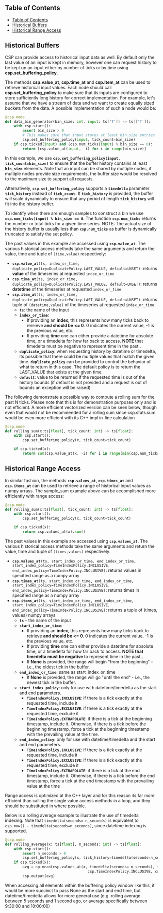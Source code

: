 ## Table of Contents

- [Table of Contents](#table-of-contents)
- [Historical Buffers](#historical-buffers)
- [Historical Range Access](#historical-range-access)

## Historical Buffers

CSP can provide access to historical input data as well.
By default only the last value of an input is kept in memory, however one can request history to be kept on an input either by number of ticks or by time using **csp.set_buffering_policy.**

The methods **csp.value_at**, **csp.time_at** and **csp.item_at** can be used to retrieve historical input values.
Each node should call **csp.set_buffering_policy** to make sure that its inputs are configured to store sufficiently long history for correct implementation.
For example, let's assume that we have a stream of data and we want to create equally sized buckets from the data.
A possible implementation of such a node would be:

```python
@csp.node
def data_bin_generator(bin_size: int, input: ts['T']) -> ts[['T']]:
    with csp.start():
        assert bin_size > 0
        # This makes sure that input stores at least bin_size entries
        csp.set_buffering_policy(input, tick_count=bin_size)
    if csp.ticked(input) and (csp.num_ticks(input) % bin_size == 0):
        return [csp.value_at(input, -i) for i in range(bin_size)]
```

In this example, we use **`csp.set_buffering_policy(input, tick_count=bin_size)`** to ensure that the buffer history contains at least **`bin_size`** elements.
Note that an input can be shared by multiple nodes, if multiple nodes provide size requirements, the buffer size would be resolved to the maximum size to support all requests.

Alternatively, **`csp.set_buffering_policy`** supports a **`timedelta`** parameter **`tick_history`** instead of **`tick_count`.**
If **`tick_history`** is provided, the buffer will scale dynamically to ensure that any period of length **`tick_history`** will fit into the history buffer.

To identify when there are enough samples to construct a bin we use **`csp.num_ticks(input) % bin_size == 0`**.
The function **`csp.num_ticks`** returns the number or total ticks for a given time series.
NOTE: The actual size of the history buffer is usually less than **`csp.num_ticks`** as buffer is dynamically truncated to satisfy the set policy.

The past values in this example are accessed using **`csp.value_at`**.
The various historical access methods take the same arguments and return the value, time and tuple of `(time,value)` respectively:

- **`csp.value_at`**`(ts, index_or_time, duplicate_policy=DuplicatePolicy.LAST_VALUE, default=UNSET)`: returns **value** of the timeseries at requested `index_or_time`
- **`csp.time_at`**`(ts, index_or_time, duplicate_policy=DuplicatePolicy.LAST_VALUE, default=UNSET)`: returns **datetime** of the timeseries at requested `index_or_time`
- **`csp.item_at`**`(ts, index_or_time, duplicate_policy=DuplicatePolicy.LAST_VALUE, default=UNSET)`: returns tuple of `(datetime,value)` of the timeseries at requested `index_or_time`
  - **`ts`**: the name of the input
  - **`index_or_time`**:
    - If providing an **index**, this represents how many ticks back to rereieve **and should be \<= 0**.
      0 indicates the current value, -1 is the previous value, etc.
    - If providing **time** one can either provide a datetime for absolute time, or a timedelta for how far back to access.
      **NOTE** that timedelta must be negative to represent time in the past..
  - **`duplicate_policy`**: when requesting history by datetime or timedelta, its possible that there could be multiple values that match the given time.
    **`duplicate_policy`** can be provided to control the behavior of what to return in this case.
    The default policy is to return the LAST_VALUE that exists at the given time.
  - **`default`**: value to be returned if the requested time is out of the history bounds (if default is not provided and a request is out of bounds an exception will be raised).

The following demonstrate a possible way to compute a rolling sum for the past N ticks. Please note that this is for demonstration purposes only and is not efficient. A more efficient
vectorized version can be seen below, though even that would not be recommended for a rolling sum since csp.stats.sum would be even more efficient with its C++ impl in-line calculation

```python
@csp.node
def rolling_sum(x:ts[float], tick_count: int) -> ts[float]:
    with csp.start():
        csp.set_buffering_policy(x, tick_count=tick_count)

    if csp.ticked(x):
        return sum(csp.value_at(x, -i) for i in range(min(csp.num_ticks(x), tick_count)))
```

## Historical Range Access

In similar fashion, the methods **`csp.values_at`**, **`csp.times_at`** and **`csp.items_at`** can be used to retrieve a range of historical input values as numpy arrays.
The sample_sum example above can be accomplished more efficiently with range access:

```python
@csp.node
def rolling_sum(x:ts[float], tick_count: int) -> ts[float]:
    with csp.start():
        csp.set_buffering_policy(x, tick_count=tick_count)

    if csp.ticked(x):
        return csp.values_at(x).sum()
```

The past values in this example are accessed using **`csp.values_at`**.
The various historical access methods take the same arguments and return the value, time and tuple of `(times,values)` respectively:

- **`csp.values_at`**`(ts, start_index_or_time, end_index_or_time, start_index_policy=TimeIndexPolicy.INCLUSIVE, end_index_policy=TimeIndexPolicy.INCLUSIVE)`:
  returns values in specified range as a numpy array
- **`csp.times_at`**`(ts, start_index_or_time, end_index_or_time, start_index_policy=TimeIndexPolicy.INCLUSIVE, end_index_policy=TimeIndexPolicy.INCLUSIVE)`:
  returns times in specified range as a numpy array
- **`csp.items_at`**`(ts, start_index_or_time, end_index_or_time, start_index_policy=TimeIndexPolicy.INCLUSIVE, end_index_policy=TimeIndexPolicy.INCLUSIVE)`:
  returns a tuple of (times, values) numpy arrays
  - **`ts`** - the name of the input
  - **`start_index_or_time`**:
    - If providing an **index**, this represents how many ticks back to retrieve **and should be \<= 0**.
      0 indicates the current value, -1 is the previous value, etc.
    - If providing **time** one can either provide a datetime for absolute time, or a timedelta for how far back to access.
      **NOTE that timedelta must be negative** to represent time in the past..
    - If **None** is provided, the range will begin "from the beginning" - i.e., the oldest tick in the buffer.
  - **`end_index_or_time`**: same as start_index_or_time
    - If **None** is provided, the range will go "until the end" - i.e., the newest tick in the buffer.
  - **`start_index_policy`**: only for use with datetime/timedelta as the start and end parameters.
    - **`TimeIndexPolicy.INCLUSIVE`**: if there is a tick exactly at the requested time, include it
    - **`TimeIndexPolicy.EXCLUSIVE`**: if there is a tick exactly at the requested time, exclude it
    - **`TimeIndexPolicy.EXTRAPOLATE`**: if there is a tick at the beginning timestamp, include it.
      Otherwise, if there is a tick before the beginning timestamp, force a tick at the beginning timestamp with the prevailing value at the time.
  - **`end_index_policy`**: only for use with datetime/timedelta and the start and end parameters.
    - **`TimeIndexPolicy.INCLUSIVE`**: if there is a tick exactly at the requested time, include it
    - **`TimeIndexPolicy.EXCLUSIVE`**: if there is a tick exactly at the requested time, exclude it
    - **`TimeIndexPolicy.EXTRAPOLATE`**: if there is a tick at the end timestamp, include it.
      Otherwise, if there is a tick before the end timestamp, force a tick at the end timestamp with the prevailing value at the time

Range access is optimized at the C++ layer and for this reason its far more efficient than calling the single value access methods in a loop, and they should be substituted in where possible.

Below is a rolling average example to illustrate the use of timedelta indexing.
Note that `timedelta(seconds=-n_seconds)` is equivalent to `csp.now() - timedelta(seconds=n_seconds)`, since datetime indexing is supported.

```python
@csp.node
def rolling_average(x: ts[float], n_seconds: int) -> ts[float]:
    with csp.start():
        assert n_seconds > 0
        csp.set_buffering_policy(x, tick_history=timedelta(seconds=n_seconds))
    if csp.ticked(x):
        avg = np.mean(csp.values_at(x, timedelta(seconds=-n_seconds), timedelta(seconds=0),
                                      csp.TimeIndexPolicy.INCLUSIVE, csp.TimeIndexPolicy.INCLUSIVE))
        csp.output(avg)
```

When accessing all elements within the buffering policy window like
this, it would be more succinct to pass None as the start and end time,
but datetime/timedelta allows for more general use (e.g. rolling average
between 5 seconds and 1 second ago, or average specifically between
9:30:00 and 10:00:00)
